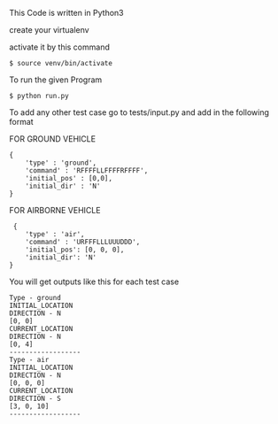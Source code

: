 This Code is written in Python3

create your virtualenv

activate it by this command

    $ source venv/bin/activate 

To run the given Program

    $ python run.py

To add any other test case go to tests/input.py and add in the following format

FOR GROUND VEHICLE


    {
        'type' : 'ground',
        'command' : 'RFFFFLLFFFFRFFFF',
        'initial_pos' : [0,0],
        'initial_dir' : 'N'
    }
    
 FOR AIRBORNE VEHICLE
 
     {
        'type' : 'air',
        'command' : 'URFFFLLLUUUDDD',
        'initial_pos': [0, 0, 0],
        'initial_dir': 'N'
    }
    
    
 You will get outputs like this for each test case
 
 
    Type - ground
    INITIAL_LOCATION
    DIRECTION - N
    [0, 0]
    CURRENT_LOCATION
    DIRECTION - N
    [0, 4]
    ------------------
    Type - air
    INITIAL_LOCATION
    DIRECTION - N
    [0, 0, 0]
    CURRENT_LOCATION
    DIRECTION - S
    [3, 0, 10]
    ------------------
